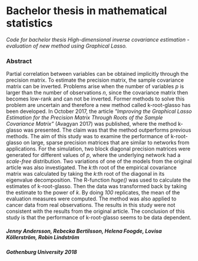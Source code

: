 # Bachelor thesis in mathematical statistics

*Code for bachelor thesis High-dimensional inverse covariance estimation - evaluation of new method using Graphical Lasso.*

### Abstract

Partial correlation between variables can be obtained implicitly through the precision matrix. To estimate the precision matrix, the sample covariance matrix can be inverted. Problems arise when the number of variables *p* is larger than the number of observations *n*, since the covariance matrix then becomes low-rank and can not be inverted. Former methods to solve this problem are uncertain and therefore a new method called k-root-glasso has been developed. In October 2017, the article  *"Improving the Graphical Lasso Estimation for the Precision Matrix Through Roots of the Sample Covariance Matrix”* (Avagyan 2017) was published, where the method k-glasso was presented. The claim was that the method outperforms previous methods. The aim of this study was to examine the performance of k-root-glasso on large, sparse precision matrices that are similar to networks from applications. For the simulation, two block diagonal precision matrices were generated for different values of *p*, where the underlying network had a *scale-free* distribution. Two variations of one of the models from the original article was also investigated. The *k*:th root of the empirical covariance matrix was calculated by taking the *k*:th root of the diagonal in its eigenvalue decomposition. The R-function *huge()* was used to calculate the estimates of k-root-glasso. Then the data was transformed back by taking the estimate to the power of *k*. By doing *100* replicates, the mean of the evaluation measures were computed. The method was also applied to cancer data from real observations. The results in this study were not consistent with the results from the original article. The conclusion of this study is that the performance of k-root-glasso seems to be data dependent.




##### Jenny Andersson, Rebecka Bertilsson, Helena Foogde, Lovisa Köllerström, Robin Lindström
##### Gothenburg University 2018
